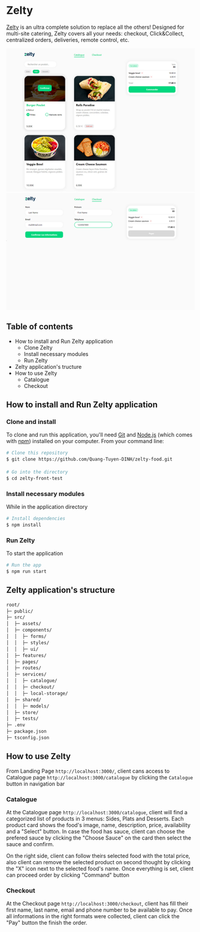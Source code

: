 # Zelty
[Zelty](https://food-dinh.vercel.app/) is an ultra complete solution to replace all the others!
Designed for multi-site catering, Zelty covers all your needs: checkout, Click&Collect, centralized orders, deliveries, remote control, etc.

![Screenshot](./src/assets/demo/catalogue.jpg)
![Screenshot](./src/assets/demo/checkout.jpg)

## Table of contents
* How to install and Run Zelty application
    * Clone Zelty
    * Install necessary modules
    * Run Zelty
* Zelty application's tructure
* How to use Zelty
    * Catalogue
    * Checkout


## How to install and Run Zelty application
### Clone and install
To clone and run this application, you'll need [Git](https://git-scm.com) and [Node.js](https://nodejs.org/en/download/) (which comes with [npm](http://npmjs.com)) installed on your computer. From your command line:

```bash
# Clone this repository
$ git clone https://github.com/Quang-Tuyen-DINH/zelty-food.git

# Go into the directory
$ cd zelty-front-test
```

### Install necessary modules
While in the application directory

```bash
# Install dependencies
$ npm install
```

### Run Zelty
To start the application

```bash
# Run the app
$ npm run start
```

## Zelty application's structure
```bash
root/
├─ public/
├─ src/
│  ├─ assets/
│  ├─ components/
│  │  ├─ forms/
│  │  ├─ styles/
│  │  ├─ ui/
│  ├─ features/
│  ├─ pages/
│  ├─ routes/
│  ├─ services/
│  │  ├─ catalogue/
│  │  ├─ checkout/
│  │  ├─ local-storage/
│  ├─ shared/
│  │  ├─ models/
│  ├─ store/
│  ├─ tests/
├─ .env
├─ package.json
├─ tsconfig.json
```

## How to use Zelty
From Landing Page `http://localhost:3000/`, client cans access to Catalogue page `http://localhost:3000/catalogue` by clicking the `Catalogue` button in navigation bar

### Catalogue
At the Catalogue page `http://localhost:3000/catalogue`, client will find a categorized list of products in 3 menus: Sides, Plats and Desserts. Each product card shows the food's image, name, description, price, availability and a "Select" button. In case the food has sauce, client can choose the prefered sauce by clicking the "Choose Sauce" on the card then select the sauce and confirm.

On the right side, client can follow theirs selected food with the total price, also client can remove the selected product on second thought by clicking the "X" icon next to the selected food's name. Once everything is set, client can proceed order by clicking "Command" button

### Checkout
At the Checkout page `http://localhost:3000/checkout`, client has fill their first name, last name, email and phone number to be available to pay. Once all informations in the right formats were collected, client can click the "Pay" button the finish the order.